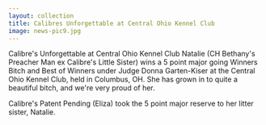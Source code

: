```yaml
---
layout: collection
title: Calibres Unforgettable at Central Ohio Kennel Club
image: news-pic9.jpg
---
```

Calibre's Unforgettable at Central Ohio Kennel Club
 Natalie (CH Bethany's Preacher Man ex Calibre's Little Sister) wins a 5 point major going Winners Bitch and Best of Winners under Judge Donna Garten-Kiser at the Central Ohio Kennel Club, held in Columbus, OH. She has grown in to quite a beautiful bitch, and we're very proud of her.
 
 Calibre's Patent Pending (Eliza) took the 5 point major reserve to her litter sister, Natalie.
